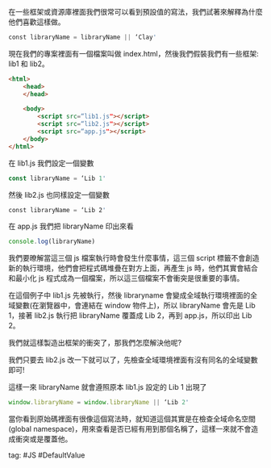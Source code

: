 在一些框架或資源庫裡面我們很常可以看到預設值的寫法，我們試著來解釋為什麼他們喜歡這樣做。
```js
const libraryName = libraryName || ‘Clay'
```

現在我們的專案裡面有一個檔案叫做 index.html，然後我們假裝我們有一些框架: lib1 和 lib2。
```html
<html>
	<head>
	</head>
	
	<body>
		<script src=“lib1.js"></script>
		<script src=“lib2.js"></script>
		<script src=“app.js"></script>
	</body>
</html>
```
在 lib1.js 我們設定一個變數
```js
const libraryName = ‘Lib 1'
```
然後 lib2.js 也同樣設定一個變數
```js
const libraryName = ‘Lib 2'
```
在 app.js 我們把 libraryName 印出來看
```js
console.log(libraryName)
```

我們要暸解當這三個 js 檔案執行時會發生什麼事情，這三個 script 標籤不會創造新的執行環境，他們會把程式碼堆疊在對方上面，再產生 js 時，他們其實會結合和最小化 js 程式成為一個檔案，所以這三個檔案不會衝突是很重要的事情。    

在這個例子中 lib1.js 先被執行，然後 libraryname 會變成全域執行環境裡面的全域變數(在瀏覽器中，會連結在 window 物件上)，所以 libraryName 會先是 Lib 1，接著 lib2.js 執行把 libraryName 覆蓋成 Lib 2，再到 app.js，所以印出 Lib 2。    


我們就這樣製造出框架的衝突了，那我們怎麼解決他呢?

我們只要去 lib2.js 改一下就可以了，先檢查全域環境裡面有沒有同名的全域變數即可!

這樣一來 libraryName 就會遵照原本 lib1.js 設定的 Lib 1 出現了
```js
window.libraryName = window.libraryName || ‘Lib 2'
```

當你看到原始碼裡面有很像這個寫法時，就知道這個其實是在檢查全域命名空間(global namespace)，用來查看是否已經有用到那個名稱了，這樣一來就不會造成衝突或是覆蓋他。

tag: #JS #DefaultValue 